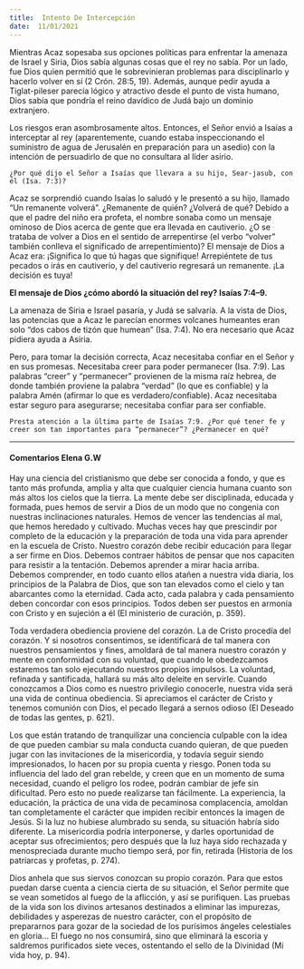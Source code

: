 ```yaml
---
title:  Intento De Intercepción 
date:  11/01/2021
---
```


Mientras Acaz sopesaba sus opciones políticas para enfrentar la amenaza de Israel y Siria, Dios sabía algunas cosas que el rey no sabía. Por un lado, fue Dios quien permitió que le sobrevinieran problemas para disciplinarlo y hacerlo volver en sí (2 Crón. 28:5, 19). Además, aunque pedir ayuda a Tiglat-pileser parecía lógico y atractivo desde el punto de vista humano, Dios sabía que pondría el reino davídico de Judá bajo un dominio extranjero.

Los riesgos eran asombrosamente altos. Entonces, el Señor envió a Isaías a interceptar al rey (aparentemente, cuando estaba inspeccionando el suministro de agua de Jerusalén en preparación para un asedio) con la intención de persuadirlo de que no consultara al líder asirio.

`¿Por qué dijo el Señor a Isaías que llevara a su hijo, Sear-jasub, con él (Isa. 7:3)?`

Acaz se sorprendió cuando Isaías lo saludó y le presentó a su hijo, llamado “Un remanente volverá”. ¿Remanente de quién? ¿Volverá de qué? Debido a que el padre del niño era profeta, el nombre sonaba como un mensaje ominoso de Dios acerca de gente que era llevada en cautiverio. ¿O se trataba de volver a Dios en el sentido de arrepentirse (el verbo “volver” también conlleva el significado de arrepentimiento)? El mensaje de Dios a Acaz era: ¡Significa lo que tú hagas que signifique! Arrepiéntete de tus pecados o irás en cautiverio, y del cautiverio regresará un remanente. ¡La decisión es tuya!

**El mensaje de Dios ¿cómo abordó la situación del rey? Isaías 7:4–9.**

La amenaza de Siria e Israel pasaría, y Judá se salvaría. A la vista de Dios, las potencias que a Acaz le parecían enormes volcanes humeantes eran solo “dos cabos de tizón que humean” (Isa. 7:4). No era necesario que Acaz pidiera ayuda a Asiria.

Pero, para tomar la decisión correcta, Acaz necesitaba confiar en el Señor y en sus promesas. Necesitaba creer para poder permanecer (Isa. 7:9). Las palabras “creer” y “permanecer” provienen de la misma raíz hebrea, de donde también proviene la palabra “verdad” (lo que es confiable) y la palabra Amén (afirmar lo que es verdadero/confiable). Acaz necesitaba estar seguro para asegurarse; necesitaba confiar para ser confiable.

`Presta atención a la última parte de Isaías 7:9. ¿Por qué tener fe y creer son tan importantes para “permanecer”? ¿Permanecer en qué?`

---

#### Comentarios Elena G.W

Hay una ciencia del cristianismo que debe ser conocida a fondo, y que es tanto más profunda, amplia y alta que cualquier ciencia humana cuanto son más altos los cielos que la tierra. La mente debe ser disciplinada, educada y formada, pues hemos de servir a Dios de un modo que no congenia con nuestras inclinaciones naturales. Hemos de vencer las tendencias al mal, que hemos heredado y cultivado. Muchas veces hay que prescindir por completo de la educación y la preparación de toda una vida para aprender en la escuela de Cristo. Nuestro corazón debe recibir educación para llegar a ser firme en Dios. Debemos contraer hábitos de pensar que nos capaciten para resistir a la tentación. Debemos aprender a mirar hacia arriba. Debemos comprender, en todo cuanto ellos atañen a nuestra vida diaria, los principios de la Palabra de Dios, que son tan elevados como el cielo y tan abarcantes como la eternidad. Cada acto, cada palabra y cada pensamiento deben concordar con esos principios. Todos deben ser puestos en armonía con Cristo y en sujeción a él (El ministerio de curación, p. 359).

Toda verdadera obediencia proviene del corazón. La de Cristo procedía del corazón. Y si nosotros consentimos, se identificará de tal manera con nuestros pensamientos y fines, amoldará de tal manera nuestro corazón y mente en conformidad con su voluntad, que cuando le obedezcamos estaremos tan solo ejecutando nuestros propios impulsos. La voluntad, refinada y santificada, hallará su más alto deleite en servirle. Cuando conozcamos a Dios como es nuestro privilegio conocerle, nuestra vida será una vida de continua obediencia. Si apreciamos el carácter de Cristo y tenemos comunión con Dios, el pecado llegará a sernos odioso (El Deseado de todas las gentes, p. 621).

Los que están tratando de tranquilizar una conciencia culpable con la idea de que pueden cambiar su mala conducta cuando quieran, de que pueden jugar con las invitaciones de la misericordia, y todavía seguir siendo impresionados, lo hacen por su propia cuenta y riesgo. Ponen toda su influencia del lado del gran rebelde, y creen que en un momento de suma necesidad, cuando el peligro los rodee, podrán cambiar de jefe sin dificultad. Pero esto no puede realizarse tan fácilmente. La experiencia, la educación, la práctica de una vida de pecaminosa complacencia, amoldan tan completamente el carácter que impiden recibir entonces la imagen de Jesús. Si la luz no hubiese alumbrado su senda, su situación habría sido diferente. La misericordia podría interponerse, y darles oportunidad de aceptar sus ofrecimientos; pero después que la luz haya sido rechazada y menospreciada durante mucho tiempo será, por fin, retirada (Historia de los patriarcas y profetas, p. 274).

Dios anhela que sus siervos conozcan su propio corazón. Para que estos puedan darse cuenta a ciencia cierta de su situación, el Señor permite que se vean sometidos al fuego de la aflicción, y así se purifiquen. Las pruebas de la vida son los divinos artesanos destinados a eliminar las impurezas, debilidades y asperezas de nuestro carácter, con el propósito de prepararnos para gozar de la sociedad de los purísimos ángeles celestiales en gloria… El fuego no nos consumirá, sino que eliminará la escoria y saldremos purificados siete veces, ostentando el sello de la Divinidad (Mi vida hoy, p. 94).
